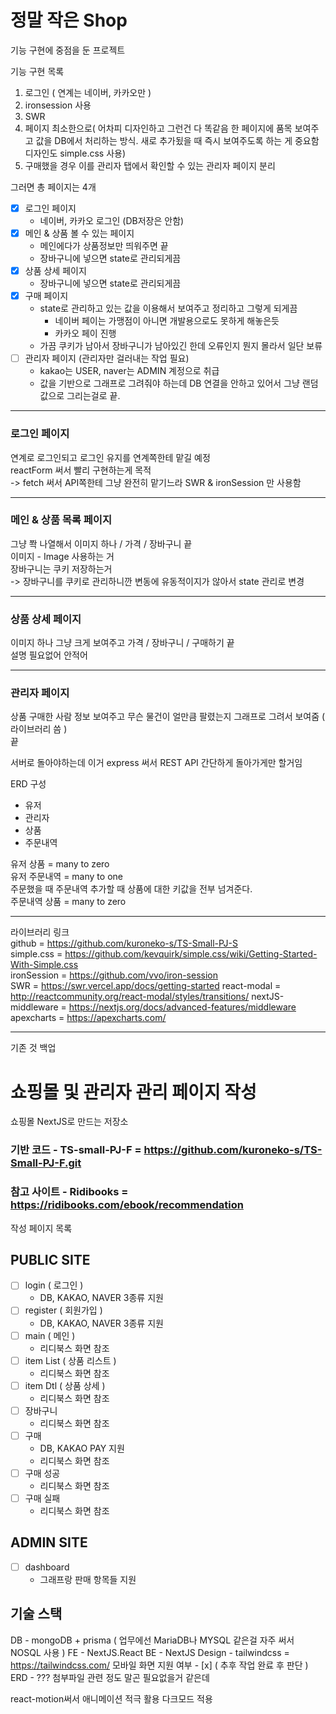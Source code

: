 # 정말 작은 Shop

기능 구현에 중점을 둔 프로젝트

기능 구현 목록

1. 로그인 ( 연계는 네이버, 카카오만 )
2. ironsession 사용
3. SWR
4. 페이지 최소한으로( 어차피 디자인하고 그런건 다 똑같음 한 페이지에 품목 보여주고 값을 DB에서 처리하는 방식. 새로 추가됬을 때 즉시 보여주도록 하는 게 중요함 디자인도 simple.css 사용)
5. 구매했을 경우 이를 관리자 탭에서 확인할 수 있는 관리자 페이지 분리

그러면 총 페이지는 4개

- [x] 로그인 페이지
  - 네이버, 카카오 로그인 (DB저장은 안함)
- [x] 메인 & 상품 볼 수 있는 페이지
  - 메인에다가 상품정보만 띄워주면 끝
  - 장바구니에 넣으면 state로 관리되게끔
- [x] 상품 상세 페이지
  - 장바구니에 넣으면 state로 관리되게끔
- [x] 구매 페이지
  - state로 관리하고 있는 값을 이용해서 보여주고 정리하고 그렇게 되게끔
    - 네이버 페이는 가맹점이 아니면 개발용으로도 못하게 해놓은듯
    - 카카오 페이 진행
  - 가끔 쿠키가 남아서 장바구니가 남아있긴 한데 오류인지 뭔지 몰라서 일단 보류
- [ ] 관리자 페이지 (관리자만 걸러내는 작업 필요)
  - kakao는 USER, naver는 ADMIN 계정으로 취급
  - 값을 기반으로 그래프로 그려줘야 하는데 DB 연결을 안하고 있어서 그냥 랜덤값으로 그리는걸로 끝.

---

### 로그인 페이지

연계로 로그인되고 로그인 유지를 연계쪽한테 맡길 예정  
reactForm 써서 빨리 구현하는게 목적  
-> fetch 써서 API쪽한테 그냥 완전히 맡기느라 SWR & ironSession 만 사용함

---

### 메인 & 상품 목록 페이지

그냥 쫙 나열해서 이미지 하나 / 가격 / 장바구니 끝  
이미지 - Image 사용하는 거  
장바구니는 쿠키 저장하는거  
 -> 장바구니를 쿠키로 관리하니깐 변동에 유동적이지가 않아서 state 관리로 변경

---

### 상품 상세 페이지

이미지 하나 그냥 크게 보여주고 가격 / 장바구니 / 구매하기 끝  
설명 필요없어 안적어

---

### 관리자 페이지

상품 구매한 사람 정보 보여주고 무슨 물건이 얼만큼 팔렸는지 그래프로 그려서 보여줌 ( 라이브러리 씀 )  
끝

서버로 돌아야하는데 이거 express 써서 REST API 간단하게 돌아가게만 할거임

ERD 구성

- 유저
- 관리자
- 상품
- 주문내역

유저 상품 = many to zero  
유저 주문내역 = many to one  
주문했을 때 주문내역 추가할 때 상품에 대한 키값을 전부 넘겨준다.  
주문내역 상품 = many to zero

---

라이브러리 링크  
github = https://github.com/kuroneko-s/TS-Small-PJ-S  
simple.css = https://github.com/kevquirk/simple.css/wiki/Getting-Started-With-Simple.css  
ironSession = https://github.com/vvo/iron-session  
SWR = https://swr.vercel.app/docs/getting-started
react-modal = http://reactcommunity.org/react-modal/styles/transitions/
nextJS-middleware = https://nextjs.org/docs/advanced-features/middleware
apexcharts = https://apexcharts.com/

---

기존 것 백업

# 쇼핑몰 및 관리자 관리 페이지 작성

쇼핑몰 NextJS로 만드는 저장소

### 기반 코드 - TS-small-PJ-F = https://github.com/kuroneko-s/TS-Small-PJ-F.git

### 참고 사이트 - Ridibooks = https://ridibooks.com/ebook/recommendation

작성 페이지 목록

## PUBLIC SITE

- [ ] login ( 로그인 )
  - DB, KAKAO, NAVER 3종류 지원
- [ ] register ( 회원가입 )
  - DB, KAKAO, NAVER 3종류 지원
- [ ] main ( 메인 )
  - 리디북스 화면 참조
- [ ] item List ( 상품 리스트 )
  - 리디북스 화면 참조
- [ ] item Dtl ( 상품 상세 )
  - 리디북스 화면 참조
- [ ] 장바구니
  - 리디북스 화면 참조
- [ ] 구매
  - DB, KAKAO PAY 지원
  - 리디북스 화면 참조
- [ ] 구매 성공
  - 리디북스 화면 참조
- [ ] 구매 실패
  - 리디북스 화면 참조

## ADMIN SITE

- [ ] dashboard
  - 그래프랑 판매 항목들 지원

## 기술 스택

DB - mongoDB + prisma ( 업무에선 MariaDB나 MYSQL 같은걸 자주 써서 NOSQL 사용 )
FE - NextJS.React
BE - NextJS
Design - tailwindcss = https://tailwindcss.com/
모바일 화면 지원 여부 - [x] ( 추후 작업 완료 후 판단 )
ERD - ??? 첨부파일 관련 정도 말곤 필요없을거 같은데

react-motion써서 애니메이션 적극 활용
다크모드 적용
